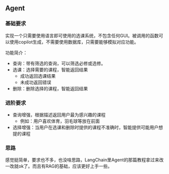## Agent

### 基础要求
实现一个只需要使用语言即可使用的选课系统，不包含任何GUI。被调用的函数可以使用copilot生成，不需要使用数据库，只需要能够模拟对应功能。

功能简介：
- 查询：带有筛选的查询，可以筛选必修或选修。
- 选课：选择需要的课程，智能返回结果
    - 成功返回选课结果
    - 未成功返回错误
- 删除：删除选择的课程，智能返回结果

### 进阶要求
- 查询增强，根据描述返回用户最为感兴趣的课程
    - 例如：用户喜欢体育，羽毛球等放在前面
- 选择增强：当用户在选课和删除时提供的课程不准确时，智能提供可能用户想提的课程

### 思路

感觉挺简单，要求也不多，也没啥思路，LangChain里Agent的那篇教程拿过来改一改就ok了。而且有RAG的基础，应该更好上手一些。